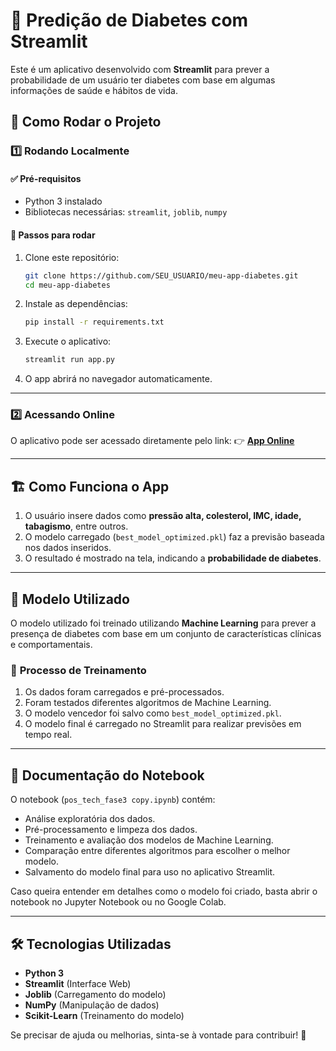 # 📌 Predição de Diabetes com Streamlit

Este é um aplicativo desenvolvido com **Streamlit** para prever a probabilidade de um usuário ter diabetes com base em algumas informações de saúde e hábitos de vida.

## 🚀 Como Rodar o Projeto

### 1️⃣ **Rodando Localmente**

#### ✅ **Pré-requisitos**
- Python 3 instalado
- Bibliotecas necessárias: `streamlit`, `joblib`, `numpy`

#### 🔹 **Passos para rodar**
1. Clone este repositório:
   ```sh
   git clone https://github.com/SEU_USUARIO/meu-app-diabetes.git
   cd meu-app-diabetes
   ```
2. Instale as dependências:
   ```sh
   pip install -r requirements.txt
   ```
3. Execute o aplicativo:
   ```sh
   streamlit run app.py
   ```
4. O app abrirá no navegador automaticamente.

---

### 2️⃣ **Acessando Online**

O aplicativo pode ser acessado diretamente pelo link:
👉 **[App Online](https://seu-usuario.streamlit.app)**

---

## 🏗️ Como Funciona o App

1. O usuário insere dados como **pressão alta, colesterol, IMC, idade, tabagismo**, entre outros.
2. O modelo carregado (`best_model_optimized.pkl`) faz a previsão baseada nos dados inseridos.
3. O resultado é mostrado na tela, indicando a **probabilidade de diabetes**.

---

## 🤖 Modelo Utilizado

O modelo utilizado foi treinado utilizando **Machine Learning** para prever a presença de diabetes com base em um conjunto de características clínicas e comportamentais. 

### 📌 **Processo de Treinamento**
1. Os dados foram carregados e pré-processados.
2. Foram testados diferentes algoritmos de Machine Learning.
3. O modelo vencedor foi salvo como `best_model_optimized.pkl`.
4. O modelo final é carregado no Streamlit para realizar previsões em tempo real.

---

## 📑 Documentação do Notebook

O notebook (`pos_tech_fase3 copy.ipynb`) contém:
- Análise exploratória dos dados.
- Pré-processamento e limpeza dos dados.
- Treinamento e avaliação dos modelos de Machine Learning.
- Comparação entre diferentes algoritmos para escolher o melhor modelo.
- Salvamento do modelo final para uso no aplicativo Streamlit.

Caso queira entender em detalhes como o modelo foi criado, basta abrir o notebook no Jupyter Notebook ou no Google Colab.

---

## 🛠️ Tecnologias Utilizadas
- **Python 3**
- **Streamlit** (Interface Web)
- **Joblib** (Carregamento do modelo)
- **NumPy** (Manipulação de dados)
- **Scikit-Learn** (Treinamento do modelo)

Se precisar de ajuda ou melhorias, sinta-se à vontade para contribuir! 🚀

